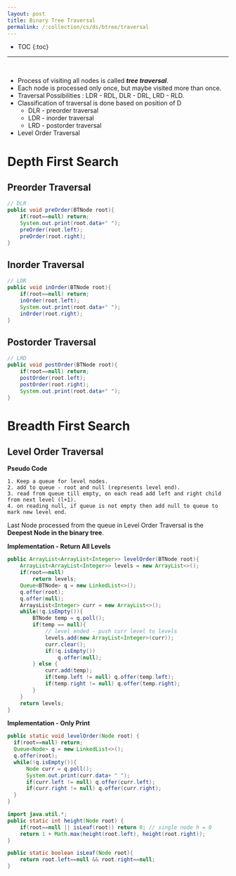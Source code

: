 ```yaml
---
layout: post
title: Binary Tree Traversal
permalink: /:collection/cs/ds/btree/traversal
---
```


- TOC
{:toc}

<hr><br>

- Process of visiting all nodes is called ***tree traversal***.
- Each node is processed only once, but maybe visited more than once.
- Traversal Possibilities : LDR - RDL, DLR - DRL, LRD - RLD.
- Classification of traversal is done based on position of D
  - DLR - preorder traversal
  - LDR - inorder traversal
  - LRD - postorder traversal
- Level Order Traversal

# Depth First Search
## Preorder Traversal

```java
// DLR
public void preOrder(BTNode root){
    if(root==null) return;
    System.out.print(root.data+" ");
    preOrder(root.left);
    preOrder(root.right);
}
```

## Inorder Traversal

```java
// LDR
public void inOrder(BTNode root){
    if(root==null) return;
    inOrder(root.left);
    System.out.print(root.data+" ");
    inOrder(root.right);
}
```

## Postorder Traversal

```java
// LRD
public void postOrder(BTNode root){
    if(root==null) return;
    postOrder(root.left);
    postOrder(root.right);
    System.out.print(root.data+" ");
}
```

# Breadth First Search
## Level Order Traversal

**Pseudo Code**
```
1. Keep a queue for level nodes.
2. add to queue - root and null (represents level end).
3. read from queue till empty, on each read add left and right child from next level (l+1).
4. on reading null, if queue is not empty then add null to queue to mark new level end.
```

Last Node processed from the queue in Level Order Traversal is the **Deepest Node in the binary tree**.

**Implementation - Return All Levels**
```java
public ArrayList<ArrayList<Integer>> levelOrder(BTNode root){
    ArrayList<ArrayList<Integer>> levels = new ArrayList<>();
    if(root==null)
        return levels;
    Queue<BTNode> q = new LinkedList<>();
    q.offer(root);
    q.offer(null);
    ArraysList<Integer> curr = new ArrayList<>();
    while(!q.isEmpty()){
        BTNode temp = q.poll();
        if(temp == null){
            // level ended - push curr level to levels
            levels.add(new ArrayList<Integer>(curr));
            curr.clear();
            if(!q.isEmpty())
                q.offer(null);
        } else {
            curr.add(temp);
            if(temp.left != null) q.offer(temp.left);
            if(temp.right != null) q.offer(temp.right);
        }
    }
    return levels;
}
```
**Implementation - Only Print**
```java
public static void levelOrder(Node root) {
  if(root==null) return;
  Queue<Node> q = new LinkedList<>();
  q.offer(root);
  while(!q.isEmpty()){
      Node curr = q.poll();
      System.out.print(curr.data+ " ");
      if(curr.left != null) q.offer(curr.left);
      if(curr.right != null) q.offer(curr.right);
  }
}
```

```java
import java.util.*;
public static int height(Node root) {
  	if(root==null || isLeaf(root)) return 0; // single node h = 0
    return 1 + Math.max(height(root.left), height(root.right));
}

public static boolean isLeaf(Node root){
    return root.left==null && root.right==null;
}
```